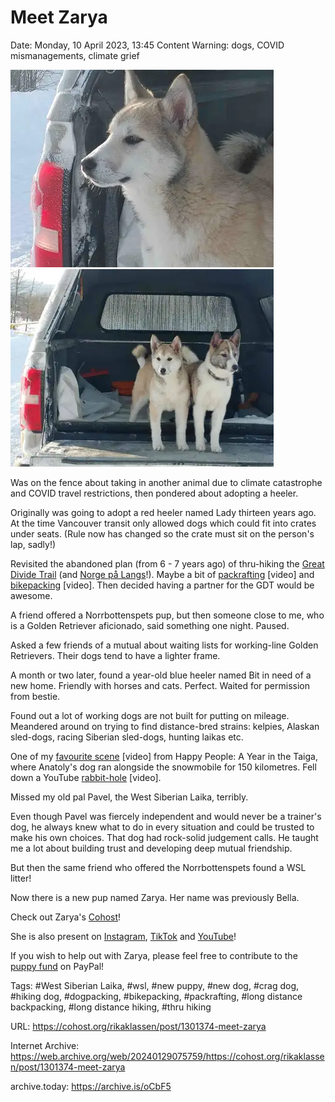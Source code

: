 # Meet Zarya

Date: Monday, 10 April 2023, 13:45
Content Warning: dogs, COVID mismanagements, climate grief

![A head side profile of fawn-coloured West Siberian Laika puppy.](https://github.com/rikaklassen/Cohost/blob/a24190bff467096203966b065c685bdbff9b7c6e/pictures/tumblr_9b4805d49e7dde47c0697603adbde5f3_5724d949_2048.webp) ![Two West Siberian Laika puppies standing in the back of a pick-up truck with a box cover.](https://github.com/rikaklassen/Cohost/blob/1ea51c689ab9edea428ef7128ad19b2215665ee4/pictures/tumblr_cb9816dddc73a328fa9a95004c4e5be4_93ac8a0a_2048.webp)

Was on the fence about taking in another animal due to climate catastrophe and COVID travel restrictions, then pondered about adopting a heeler.

Originally was going to adopt a red heeler named Lady thirteen years ago. At the time Vancouver transit only allowed dogs which could fit into crates under seats. (Rule now has changed so the crate must sit on the person's lap, sadly!)

Revisited the abandoned plan (from 6 - 7 years ago) of thru-hiking the [Great Divide Trail](http://escapelife-in-canada.blogspot.ca) (and [Norge på Langs](http://northernways.weebly.com/)!). Maybe a bit of [packrafting](https://www.youtube.com/watch?v=hf5WQTcRXo4) [video] and [bikepacking](https://www.youtube.com/watch?v=1uGhDRLIfIw) [video]. Then decided having a partner for the GDT would be awesome.

A friend offered a Norrbottenspets pup, but then someone close to me, who is a Golden Retriever aficionado, said something one night. Paused. 

Asked a few friends of a mutual about waiting lists for working-line Golden Retrievers. Their dogs tend to have a lighter frame.

A month or two later, found a year-old blue heeler named Bit in need of a new home. Friendly with horses and cats. Perfect. Waited for permission from bestie.

Found out a lot of working dogs are not built for putting on mileage.  Meandered around on trying to find distance-bred strains: kelpies, Alaskan sled-dogs, racing Siberian sled-dogs, hunting laikas etc.

One of my [favourite scene](https://www.youtube.com/watch?v=w_EQFwFwSjc) [video] from Happy People: A Year in the Taiga, where Anatoly's dog ran alongside the snowmobile for 150 kilometres. Fell down a YouTube [rabbit-hole](https://www.youtube.com/watch?v=tJIzoNR9ymM) [video].

Missed my old pal Pavel, the West Siberian Laika, terribly. 

Even though Pavel was fiercely independent and would never be a trainer's dog, he always knew what to do in every situation and could be trusted to make his own choices. That dog had rock-solid judgement calls. He taught me a lot about building trust and developing deep mutual friendship.

But then the same friend who offered the Norrbottenspets found a WSL litter!

Now there is a new pup named Zarya. Her name was previously Bella.

Check out Zarya's [Cohost](https://cohost.org/zaryathelaika)! 

She is also present on [Instagram](https://www.instagram.com/zaryathelaika/), [TikTok](https://www.tiktok.com/@zaryathelaika) and [YouTube](https://www.youtube.com/@ZaryaTheLaika)!

If you wish to help out with Zarya, please feel free to contribute to the [puppy fund](https://www.paypal.me/bglamours) on PayPal!

Tags: #West Siberian Laika, #wsl, #new puppy, #new dog, #crag dog, #hiking dog, #dogpacking, #bikepacking, #packrafting, #long distance backpacking, #long distance hiking, #thru hiking

URL: https://cohost.org/rikaklassen/post/1301374-meet-zarya

Internet Archive: https://web.archive.org/web/20240129075759/https://cohost.org/rikaklassen/post/1301374-meet-zarya

archive.today: https://archive.is/oCbF5

<!--
If you apperciate the blog post, please consider contributing to the puppy fund: https://www.paypal.me/bglamours.
-->
